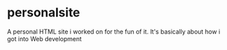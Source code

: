 # personalsite
A personal HTML site i worked on for the fun of it.
It's basically about how i got into Web development
